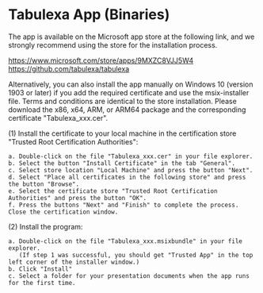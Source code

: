 # Tabulexa App (Binaries)

The app is available on the Microsoft app store at the following link, and we strongly recommend using the store for the installation process. 

https://www.microsoft.com/store/apps/9MXZC8VJJ5W4
https://github.com/tabulexa/tabulexa


Alternatively, you can also install the app manually on Windows 10 (version 1903 or later) if you add the required certificate and use the msix-installer file. Terms and conditions are identical to the store installation. Please download the x86, x64, ARM, or ARM64 package and the corresponding certificate "Tabulexa_xxx.cer". 

(1)	Install the certificate to your local machine in the certification store "Trusted Root Certification Authorities": 
	
	a. Double-click on the file "Tabulexa_xxx.cer" in your file explorer.
	b. Select the button "Install Certificate" in the tab "General".
	c. Select store location "Local Machine" and press the button "Next".
	d. Select "Place all certificates in the following store" and press the button "Browse".
	e. Select the certificate store "Trusted Root Certification Authorities" and press the button "OK".
	f. Press the buttons "Next" and "Finish" to complete the process. Close the certification window.

(2)	Install the program:

	a. Double-click on the file "Tabulexa_xxx.msixbundle" in your file explorer. 
	   (If step 1 was successful, you should get "Trusted App" in the top left corner of the installer window.)
	b. Click "Install"
	c. Select a folder for your presentation documents when the app runs for the first time.

